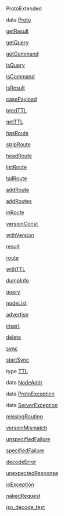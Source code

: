 ProtoExtended

data [Proto](ProtoExtended.html#t:Proto)

[getResult](ProtoExtended.html#v:getResult)

[getQuery](ProtoExtended.html#v:getQuery)

[getCommand](ProtoExtended.html#v:getCommand)

[isQuery](ProtoExtended.html#v:isQuery)

[isCommand](ProtoExtended.html#v:isCommand)

[isResult](ProtoExtended.html#v:isResult)

[casePayload](ProtoExtended.html#v:casePayload)

[predTTL](ProtoExtended.html#v:predTTL)

[getTTL](ProtoExtended.html#v:getTTL)

[hasRoute](ProtoExtended.html#v:hasRoute)

[stripRoute](ProtoExtended.html#v:stripRoute)

[headRoute](ProtoExtended.html#v:headRoute)

[listRoute](ProtoExtended.html#v:listRoute)

[tailRoute](ProtoExtended.html#v:tailRoute)

[addRoute](ProtoExtended.html#v:addRoute)

[addRoutes](ProtoExtended.html#v:addRoutes)

[inRoute](ProtoExtended.html#v:inRoute)

[versionConst](ProtoExtended.html#v:versionConst)

[withVersion](ProtoExtended.html#v:withVersion)

[result](ProtoExtended.html#v:result)

[route](ProtoExtended.html#v:route)

[withTTL](ProtoExtended.html#v:withTTL)

[dumpInfo](ProtoExtended.html#v:dumpInfo)

[query](ProtoExtended.html#v:query)

[nodeList](ProtoExtended.html#v:nodeList)

[advertise](ProtoExtended.html#v:advertise)

[insert](ProtoExtended.html#v:insert)

[delete](ProtoExtended.html#v:delete)

[sync](ProtoExtended.html#v:sync)

[startSync](ProtoExtended.html#v:startSync)

type [TTL](ProtoExtended.html#t:TTL)

data [NodeAddr](ProtoExtended.html#t:NodeAddr)

data [ProtoException](ProtoExtended.html#t:ProtoException)

data [ServerException](ProtoExtended.html#t:ServerException)

[missingRouting](ProtoExtended.html#v:missingRouting)

[versionMismatch](ProtoExtended.html#v:versionMismatch)

[unspecifiedFailure](ProtoExtended.html#v:unspecifiedFailure)

[specifiedFailure](ProtoExtended.html#v:specifiedFailure)

[decodeError](ProtoExtended.html#v:decodeError)

[unexpectedResponse](ProtoExtended.html#v:unexpectedResponse)

[ioException](ProtoExtended.html#v:ioException)

[nakedRequest](ProtoExtended.html#v:nakedRequest)

[iso\_decode\_test](ProtoExtended.html#v:iso_decode_test)
